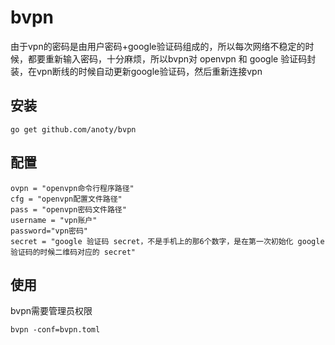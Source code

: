 # bvpn
由于vpn的密码是由用户密码+google验证码组成的，所以每次网络不稳定的时候，都要重新输入密码，十分麻烦，所以bvpn对 openvpn 和 google 验证码封装，在vpn断线的时候自动更新google验证码，然后重新连接vpn
## 安装
```
go get github.com/anoty/bvpn
```
## 配置
```
ovpn = "openvpn命令行程序路径"
cfg = "openvpn配置文件路径"
pass = "openvpn密码文件路径"
username = "vpn账户"
password="vpn密码"
secret = "google 验证码 secret，不是手机上的那6个数字，是在第一次初始化 google 验证码的时候二维码对应的 secret"
```
## 使用
bvpn需要管理员权限
```
bvpn -conf=bvpn.toml
```
